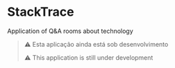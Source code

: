 # StackTrace

Application of Q&A rooms about technology

> ⚠️ Esta aplicação ainda está sob desenvolvimento
>
> ⚠️ This application is still under development


